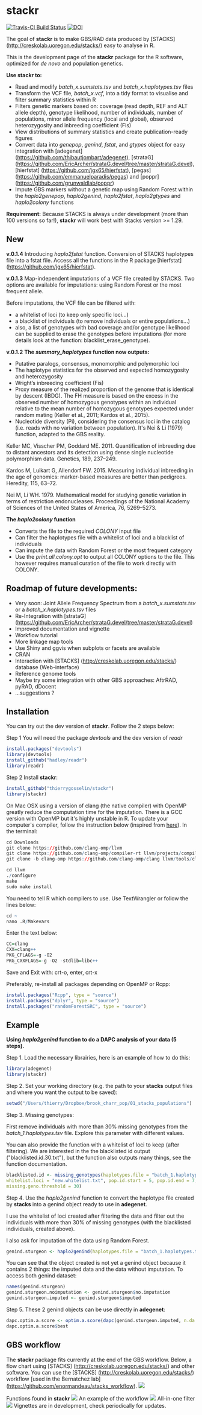 # stackr

[![Travis-CI Build Status](https://travis-ci.org/thierrygosselin/stackr.svg?branch=master)](https://travis-ci.org/thierrygosselin/stackr) 
[![DOI](https://zenodo.org/badge/14548/thierrygosselin/stackr.svg)](https://zenodo.org/badge/latestdoi/14548/thierrygosselin/stackr)

The goal of **stackr** is to make GBS/RAD data produced by [STACKS] (http://creskolab.uoregon.edu/stacks/) easy to analyse in R.

This is the development page of the **stackr** package for the R software, optimized for *de novo* and population genetics.

**Use stackr to:**
* Read and modify *batch_x.sumstats.tsv* and *batch_x.haplotypes.tsv* files
* Transform the VCF file, *batch_x.vcf*, into a tidy format to visualise and filter summary statistics within R
* Filters genetic markers based on: coverage (read depth, REF and ALT allele depth), genotype likelihood, number of individuals, number of populations, minor allele frequency (local and global), observed heterozygosity and inbreeding coefficient (Fis)
* View distributions of summary statistics and create publication-ready figures
* Convert data into *genepop*, *genind*, *fstat*, and *gtypes* object for easy integration with [adegenet] (https://github.com/thibautjombart/adegenet), [strataG] (https://github.com/EricArcher/strataG.devel/tree/master/strataG.devel), [hierfstat] (https://github.com/jgx65/hierfstat), [pegas] (https://github.com/emmanuelparadis/pegas) and [poppr] (https://github.com/grunwaldlab/poppr)
* Impute GBS markers without a genetic map using Random Forest within the *haplo2genepop*, *haplo2genind*, *haplo2fstat*, *haplo2gtypes* and *haplo2colony* functions 

**Requirement:**
Because STACKS is always under development (more than 100 versions so far!), 
**stackr** will work best with Stacks version >= 1.29.

## New
**v.0.1.4**
Introducing *haplo2fstat* function.
Conversion of STACKS haplotypes file into a fstat file.
Access all the functions in the R package [hierfstat] (https://github.com/jgx65/hierfstat).

**v.0.1.3**
Map-independent imputations of a VCF file created by STACKS. 
Two options are available for imputations: using Random Forest or the most frequent allele.

Before imputations, the VCF file can be filtered with:

* a whitelist of loci (to keep only specific loci...)
* a blacklist of individuals (to remove individuals or entire populations...)
* also, a list of genotypes with bad coverage and/or genotype likelihood can be supplied to erase the genotypes before imputations (for more details look at the function: blacklist_erase_genotype).

**v.0.1.2**
**The *summary_haplotypes* function now outputs:**
* Putative paralogs, consensus, monomorphic and polymorphic loci
* The haplotype statistics for the observed and expected homozygosity and 
heterozygosity
* Wright’s inbreeding coefficient (Fis)
* Proxy measure of the realized proportion of the genome that is identical
by descent (IBDG). The FH measure is based on the excess in the observed number
of homozygous genotypes within an individual relative to the mean number of 
homozygous genotypes expected under random mating (Keller et al., 2011; 
Kardos et al., 2015).
* Nucleotide diversity (Pi), considering the consensus loci in the catalog 
(i.e. reads with no variation between population). It's Nei & Li (1979) 
function, adapted to the GBS reality.

Keller MC, Visscher PM, Goddard ME. 2011. Quantification of inbreeding due to 
distant ancestors and its detection using dense single nucleotide polymorphism
data. Genetics, 189, 237–249.

Kardos M, Luikart G, Allendorf FW. 2015. Measuring individual inbreeding in the 
age of genomics: marker-based measures are better than pedigrees. 
Heredity, 115, 63–72.

Nei M, Li WH. 1979. Mathematical model for studying genetic variation in terms
of restriction endonucleases. Proceedings of the National Academy of Sciences 
of the United States of America, 76, 5269–5273.

**The *haplo2colony* function**
* Converts the file to the required *COLONY* input file
* Can filter the haplotypes file with a whitelist of loci 
and a blacklist of individuals
* Can impute the data with Random Forest or the most frequent category
* Use the *print.all.colony.opt* to output all COLONY options to the file.
This however requires manual curation of the file to work directly with COLONY. 

## Roadmap of future developments:

* Very soon: Joint Allele Frequency Spectrum from a *batch_x.sumstats.tsv* or a *batch_x.haplotypes.tsv* files
* Re-Integration with [strataG] (https://github.com/EricArcher/strataG.devel/tree/master/strataG.devel)
* Improved documentation and vignette
* Workflow tutorial
* More linkage map tools
* Use Shiny and ggvis when subplots or facets are available
* CRAN
* Interaction with [STACKS] (http://creskolab.uoregon.edu/stacks/) database (Web-interface)
* Reference genome tools
* Maybe try some integration with other GBS approaches: AftrRAD, pyRAD, dDocent
* ...suggestions ?


## Installation
You can try out the dev version of **stackr**. Follow the 2 steps below:

Step 1 You will need the package *devtools* and the dev version of *readr*
```r
install.packages("devtools")
library(devtools)
install_github("hadley/readr")
library(readr)
```

Step 2 Install **stackr**:
```r
install_github("thierrygosselin/stackr")
library(stackr)
```

On Mac OSX using a version of clang (the native compiler) with OpenMP greatly reduce the computation time for the imputation. There is a GCC version with OpenMP but it's highly unstable in R. To update your computer's compiler, follow the instruction below (inspired from [here](https://clang-omp.github.io)). In the terminal:

```r
cd Downloads
git clone https://github.com/clang-omp/llvm
git clone https://github.com/clang-omp/compiler-rt llvm/projects/compiler-rt
git clone -b clang-omp https://github.com/clang-omp/clang llvm/tools/clang

cd llvm
./configure
make
sudo make install
```

You need to tell R which compilers to use. Use TextWrangler or follow the lines below:
```r
cd ~
nano .R/Makevars
```

Enter the text below:
```r
CC=clang
CXX=clang++
PKG_CFLAGS=-g -O2
PKG_CXXFLAGS=-g -O2 -stdlib=libc++
```
Save and Exit with: crt-o, enter, crt-x


Preferably, re-install all packages depending on OpenMP or Rcpp:

```r
install.packages("Rcpp", type = "source")
install.packages("dplyr", type = "source")
install.packages("randomForestSRC", type = "source")
```
## Example 

**Using *haplo2genind* function to do a DAPC analysis of your data (5 steps).**

Step 1. Load the necessary librairies, here is an example of how to do this:
```r
library(adegenet)
library(stackr)
```
Step 2. Set your working directory (e.g. the path to your **stacks** output files and 
where you want the output to be saved):

```r
setwd("/Users/thierry/Dropbox/brook_charr_pop/01_stacks_populations")
```
Step 3. Missing genotypes: 


First remove individuals with more than 30% missing genotypes 
from the *batch_1.haplotypes.tsv* file. Explore this parameter with different values. 


You can also provide the function with a whitelist of loci to keep (after filtering).
We are interested in the the blacklisted id output ("blacklisted.id.30.txt"),
but the function also outputs many things, see the function documentation.
```r
blacklisted.id <- missing_genotypes(haplotypes.file = "batch_1.haplotypes.tsv", 
whitelist.loci = "new.whitelist.txt", pop.id.start = 5, pop.id.end = 7, 
missing.geno.threshold = 30)
```

Step 4. Use the *haplo2genind* function to convert the haplotype file created by 
**stacks** into a genind object ready to use in **adegenet**. 

I use the whitelist of loci created after filtering the data and filter out the individuals with more than 30% of missing genotypes (with the blacklisted individuals, created above). 

I also ask for imputation of the data using Random Forest.

```r
genind.sturgeon <- haplo2genind(haplotypes.file = "batch_1.haplotypes.tsv", whitelist.loci = "my.whitelist.txt", blacklist.id = "blacklisted.id.30.txt", pop.levels = c("LSL", "DRM", "JEN", "LAN", "GRA", "BUR", "GUL", "LLI", "ANG", "WEI", "FOX", "HAY", "GOD", "CHU"), pop.id.start = 5, pop.id.end = 7, imputations = "rf", imputations.group = "populations", num.tree = 100, split.number = 100, iteration.rf = 10, verbose = FALSE)
```

You can see that the object created is not yet a genind object because it contains 2 things: the imputed data and the data without imputation. To access both genind dataset:
```r
names(genind.sturgeon)
genind.sturgeon.noimputation <- genind.sturgeon$no.imputation
genind.sturgeon.imputed <- genind.sturgeon$imputed
```

Step 5. These 2 genind objects can be use directly in **adegenet**:
```r
dapc.optim.a.score <- optim.a.score(dapc(genind.sturgeon.imputed, n.da = 100, n.pca = 50))
dapc.optim.a.score$best
```

## GBS workflow
The **stackr** package fits currently at the end of the GBS workflow. Below, a flow chart using [STACKS] (http://creskolab.uoregon.edu/stacks/) and other software. You can use the [STACKS] (http://creskolab.uoregon.edu/stacks/) workflow [used in the Bernatchez lab] (https://github.com/enormandeau/stacks_workflow). ![](vignettes/GBS_workflow.png)

Functions found in **stackr** ![](vignettes/stackr_functions.png)
An example of the workflow ![](vignettes/stackr_workflow.png)
All-in-one filter ![](vignettes/stackr_all-in-one_filters.png)
Vignettes are in development, check periodically for updates.
